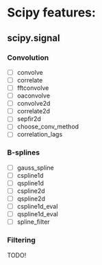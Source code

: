 # Scipy features:

## scipy.signal

### Convolution
 - [ ] convolve
 - [ ] correlate
 - [ ] fftconvolve
 - [ ] oaconvolve
 - [ ] convolve2d
 - [ ] correlate2d
 - [ ] sepfir2d
 - [ ] choose_conv_method
 - [ ] correlation_lags

### B-splines
 - [ ] gauss_spline
 - [ ] cspline1d
 - [ ] qspline1d
 - [ ] cspline2d
 - [ ] qspline2d
 - [ ] cspline1d_eval
 - [ ] qspline1d_eval
 - [ ] spline_filter

### Filtering
 TODO!
